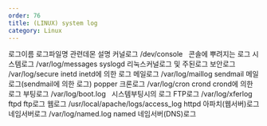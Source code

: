 ```yaml
---
order: 76
title: (LINUX) system log
category: Linux
---
```


로그이름	로그파일명	관련데몬	설명
커널로그	/dev/console	 	콘솔에 뿌려지는 로그
시스템로그	/var/log/messages	syslogd	리눅스커널로그 및 주된로그
보안로그	/var/log/secure	inetd	inetd에 의한 로그
메일로그	/var/log/maillog	sendmail	메일로그(sendmail에 의한 로그)
		popper
크론로그	/var/log/cron	crond	crond에 의한 로그
부팅로그	/var/log/boot.log	 	시스템부팅시의 로그
FTP로그	/var/log/xferlog	ftpd	ftp로그
웹로그	/usr/local/apache/logs/access_log	httpd	아파치(웹서버)로그
네임서버로그	/var/log/named.log	named	네임서버(DNS)로그
